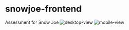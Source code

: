 # snowjoe-frontend
Assessment for Snow Joe 
![desktop-view](https://user-images.githubusercontent.com/78568982/167053183-7c96bd57-8fd2-49e1-b8e0-009583d75bcc.gif)
![mobile-view](https://user-images.githubusercontent.com/78568982/167053185-17edf27e-cf19-4445-a9ae-66b536fa25ae.gif)
